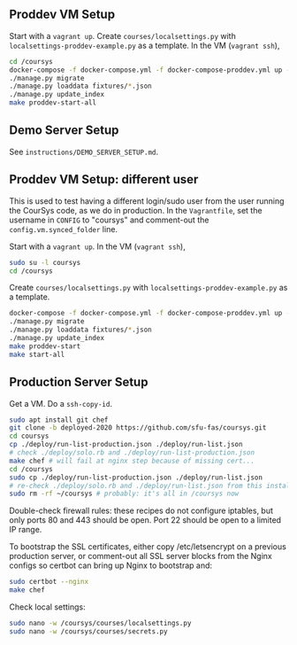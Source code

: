 ## Proddev VM Setup

Start with a `vagrant up`. Create `courses/localsettings.py` with `localsettings-proddev-example.py` as a template.
In the VM (`vagrant ssh`),
```sh
cd /coursys
docker-compose -f docker-compose.yml -f docker-compose-proddev.yml up -d
./manage.py migrate
./manage.py loaddata fixtures/*.json
./manage.py update_index
make proddev-start-all
```

## Demo Server Setup

See `instructions/DEMO_SERVER_SETUP.md`.

## Proddev VM Setup: different user

This is used to test having a different login/sudo user from the user running the CourSys code, as we do in production. In the `Vagrantfile`, set the username in `CONFIG` to "coursys" and comment-out the `config.vm.synced_folder` line. 

Start with a `vagrant up`. In the VM (`vagrant ssh`),
```sh
sudo su -l coursys
cd /coursys
```

Create `courses/localsettings.py` with `localsettings-proddev-example.py` as a template.
```sh
docker-compose -f docker-compose.yml -f docker-compose-proddev.yml up -d
./manage.py migrate
./manage.py loaddata fixtures/*.json
./manage.py update_index
make proddev-start
make start-all
```


## Production Server Setup

Get a VM. Do a `ssh-copy-id`.

```sh
sudo apt install git chef
git clone -b deployed-2020 https://github.com/sfu-fas/coursys.git
cd coursys
cp ./deploy/run-list-production.json ./deploy/run-list.json
# check ./deploy/solo.rb and ./deploy/run-list-production.json
make chef # will fail at nginx step because of missing cert...
cd /coursys
sudo cp ./deploy/run-list-production.json ./deploy/run-list.json
# re-check ./deploy/solo.rb and ./deploy/run-list.json from this installation
sudo rm -rf ~/coursys # probably: it's all in /coursys now
```

Double-check firewall rules: these recipes do not configure iptables, but only ports 80 and 443 should be open. Port 22 should be open to a limited IP range.

To bootstrap the SSL certificates, either copy /etc/letsencrypt on a previous production server,
or comment-out all SSL server blocks from the Nginx configs so certbot can bring up Nginx to bootstrap and:
```sh
sudo certbot --nginx
make chef
```

Check local settings:
```sh
sudo nano -w /coursys/courses/localsettings.py
sudo nano -w /coursys/courses/secrets.py
```
